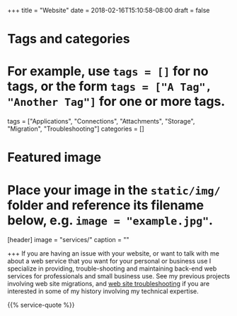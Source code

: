 +++
title = "Website"
date = 2018-02-16T15:10:58-08:00
draft = false

# Tags and categories
# For example, use `tags = []` for no tags, or the form `tags = ["A Tag", "Another Tag"]` for one or more tags.
tags = ["Applications", "Connections", "Attachments", "Storage", "Migration", "Troubleshooting"]
categories = []

# Featured image
# Place your image in the `static/img/` folder and reference its filename below, e.g. `image = "example.jpg"`.
[header]
image = "services/"
caption = ""

+++
If you are having an issue with your website, or want to talk with me about a web service that you want for your personal or business use I specialize in providing, trouble-shooting and maintaining back-end web services for professionals and small business use. See my previous projects involving web site migrations, and [web site troubleshooting](/resources/projects/network/tantra.com/) if you are interested in some of my history involving my technical expertise.<!--more-->

{{% service-quote %}}